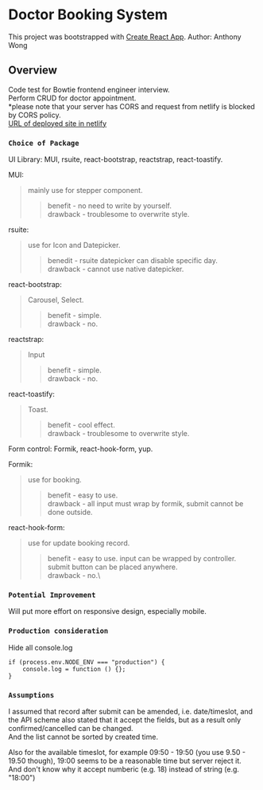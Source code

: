 # Doctor Booking System

This project was bootstrapped with [Create React App](https://github.com/facebook/create-react-app).
Author: Anthony Wong
## Overview

Code test for Bowtie frontend engineer interview.\
Perform CRUD for doctor appointment.\
*please note that your server has CORS and request from netlify is blocked by CORS policy.\
[URL of deployed site in netlify](https://62b76949fe722135ab6bb13b--loquacious-cassata-5727ac.netlify.app/)

### `Choice of Package`

UI Library: MUI, rsuite, react-bootstrap, reactstrap, react-toastify.

MUI:              
>mainly use for stepper component. 
>>benefit - no need to write by yourself. \
>>drawback -  troublesome to overwrite style.

rsuite:            
>use for Icon and Datepicker. 
>>benedit - rsuite datepicker can disable specific day.\
>>drawback - cannot use native datepicker.

react-bootstrap:
>Carousel, Select.
>>benefit - simple.\
>>drawback - no.

reactstrap:       
>Input
>>benefit - simple.\
>>drawback - no.

react-toastify:  
>Toast.
>>benefit - cool effect.\
>>drawback - troublesome to overwrite style.

Form control: Formik, react-hook-form, yup.

Formik:             
>use for booking.
>>benefit - easy to use.\
>>drawback - all input must wrap by formik, submit cannot be done outside.

react-hook-form: 
>use for update booking record.
>>benefit - easy to use. input can be wrapped by controller. submit button can be placed anywhere.\
>>drawback - no.\


### `Potential Improvement`

Will put more effort on responsive design, especially mobile.

### `Production consideration`

Hide all console.log

```
if (process.env.NODE_ENV === "production") {
    console.log = function () {};
}
```

### `Assumptions`

I assumed that record after submit can be amended, i.e. date/timeslot, and the API scheme also stated that it accept the fields, but as a result only confirmed/cancelled can be changed.\
And the list cannot be sorted by created time.


Also for the available timeslot, for example 09:50 - 19:50 (you use 9.50 - 19.50 though), 19:00 seems to be a reasonable time but server reject it.\
And don't know why it accept numberic (e.g. 18) instead of string (e.g. "18:00")
